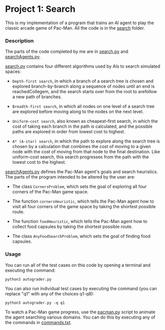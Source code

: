 # Project 1: Search

This is my implementation of a program that trains an AI agent to play the classic arcade game of Pac-Man. All the code is in the [search](/search) folder.

### Description

The parts of the code completed by me are in [search.py](/search/search.py) and [searchAgents.py](/search/searchAgents.py).

[search.py](/search/search.py) contains four different algorithms used by AIs to search simulated spaces:

- `Depth-first search`, in which a branch of a search tree is chosen and explored branch-by-branch along a sequence of nodes until an end is reachedCollegem, and the search starts over from the root to arefollow a new path of branches.

- `Breadth-first search`, in which all nodes on one level of a search tree are explored before moving along to the nodes on the next level.

- `Uniform-cost search`, also known as cheapest-first search, in which the cost of taking each branch in the path is calculated, and the possible paths are explored in order from lowest cost to highest.

- `A* (A-star) search`, in which the path to explore along the search tree is chosen by a calculation that combines the cost of moving to a given node with the cost of moving from that node to the final destination. Like uniform-cost search, this search progresses from the path with the lowest cost to the highest.

[searchAgents.py](/search/searchAgents.py) defines the Pac-Man agent's goals and search heuristics. The parts of the program intended to be altered by the user are:

- The class `CornersProblem`, which sets the goal of exploring all four corners of the Pac-Man game space.

- The function `cornersHeuristic`, which tells the Pac-Man agent how to visit all four corners of the game space by taking the shortest possible route.

- The function `foodHeuristic`, which tells the Pac-Man agent how to collect food capsules by taking the shortest possible route.

- The class `AnyFoodSearchProblem`, which sets the goal of finding food capsules.

### Usage

You can run all of the test cases on this code by opening a terminal and executing the command:

    python3 autograder.py

You can also run individual test cases by executing the command (you can replace "q1" with any of the choices q1-q8):

    python3 autograder.py -q q1

To watch a Pac-Man game progress, use the [pacman.py](/search/pacman.py) script to animate the agent searching various domains. You can do this by executing any of the commands in [commands.txt](/search/commands.txt).
